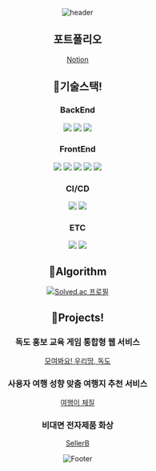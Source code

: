 <!--
**dlacogus5239/dlacogus5239** is a ✨ _special_ ✨ repository because its `README.md` (this file) appears on your GitHub profile.

Here are some ideas to get you started:

- 🔭 I’m currently working on ...
- 🌱 I’m currently learning ...
- 👯 I’m looking to collaborate on ...
- 🤔 I’m looking for help with ...
- 💬 Ask me about ...
- 📫 How to reach me: ...
- 😄 Pronouns: ...
- ⚡ Fun fact: ...
-->

<div align="center">

![header](https://capsule-render.vercel.app/api?type=waving&color=3A4A51&fontColor=ffffff&ttextBg=f7f5f5&height=200&section=header&text=역지사지의%20개발자%20임채현%20입니다!&fontSize=40&fontAlignY=40&animation=fadeIn)

  
## 포트폴리오
  [Notion](https://roan-detective-353.notion.site/e1c4540195d545bc9e48ee885b989dd7)


## 🔭기술스택!



### BackEnd

<img src="https://img.shields.io/badge/PYTHON-3776AB?style=flat-square&logo=PYTHON&logoColor=white"/> <img src="https://img.shields.io/badge/Java-007396?style=flat-square&logo=Java&logoColor=white"/> <img src="https://img.shields.io/badge/Spring-6DB33F?style=flat-square&logo=Spring&logoColor=white"/> 

### FrontEnd

  <img src="https://img.shields.io/badge/JavaScript-F7DF1E?style=flat-square&logo=JavaScript&logoColor=white"/> <img src="https://img.shields.io/badge/HTML-E34F26?style=flat-square&logo=HTML5&logoColor=white"/> <img src="https://img.shields.io/badge/CSS-1572B6?style=flat-square&logo=CSS3&logoColor=white"/> <img src="https://img.shields.io/badge/React-61DAFB?style=flat-square&logo=React&logoColor=white"/> <img src="https://img.shields.io/badge/Vue-4FC08D?style=flat-square&logo=Vue.js&logoColor=white"/>

### CI/CD
<img src="https://img.shields.io/badge/Docker-2496ED?style=flat-square&logo=Docker&logoColor=white"/> <img src="https://img.shields.io/badge/Jenkins-D24939?style=flat-square&logo=Jenkins&logoColor=white"/>


### ETC
<img src="https://img.shields.io/badge/C-A8B9CC?style=flat-square&logo=C&logoColor=white"/> <img src="https://img.shields.io/badge/C%2B%2B-00599C?style=flat-square&logo=C%2B%2B&logoColor=white"/>



  
## 🤔Algorithm

[![Solved.ac 프로필](http://mazassumnida.wtf/api/v2/generate_badge?boj=dlacogus5239)](https://solved.ac/dlacogus5239)
  

## 👯Projects!

  <h3>독도 홍보 교육 게임 통합형 웹 서비스</h3> 
  
  [모여봐요! 우리땅, 독도](https://github.com/dokdo-guard/moyeora-dokdo)
  
  <h3>사용자 여행 성향 맞춤 여행지 추천 서비스</h3>
  
  [여행이 체질](https://github.com/dokdo-guard/moyeora-dokdo)
  
  <h3>비대면 전자제품 화상 </h3> 
  
  [SellerB](https://github.com/dokdo-guard/moyeora-dokdo)




  
  


![Footer](https://capsule-render.vercel.app/api?type=waving&color=3A4A51&height=200&section=footer)
  
  
  </div>
